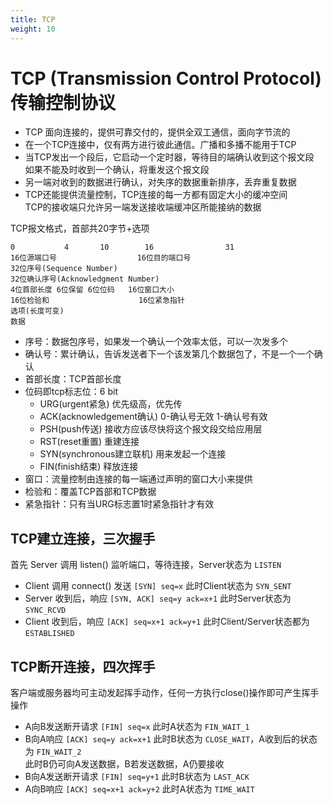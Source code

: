 ```yaml
---
title: TCP
weight: 10
---
```


# TCP (Transmission Control Protocol) 传输控制协议

- TCP 面向连接的，提供可靠交付的，提供全双工通信，面向字节流的
- 在一个TCP连接中，仅有两方进行彼此通信。广播和多播不能用于TCP
- 当TCP发出一个段后，它启动一个定时器，等待目的端确认收到这个报文段  
  如果不能及时收到一个确认，将重发这个报文段
- 另一端对收到的数据进行确认，对失序的数据重新排序，丢弃重复数据
- TCP还能提供流量控制，TCP连接的每一方都有固定大小的缓冲空间  
  TCP的接收端只允许另一端发送接收端缓冲区所能接纳的数据

TCP报文格式，首部共20字节+选项
```
0           4       10        16                31
16位源端口号                  16位目的端口号
32位序号(Sequence Number)
32位确认序号(Acknowledgment Number)
4位首部长度 6位保留 6位位码   16位窗口大小
16位检验和                    16位紧急指针
选项(长度可变)
数据
```
- 序号：数据包序号，如果发一个确认一个效率太低，可以一次发多个
- 确认号：累计确认，告诉发送者下一个该发第几个数据包了，不是一个一个确认
- 首部长度：TCP首部长度
- 位码即tcp标志位：6 bit
  - URG(urgent紧急)           优先级高，优先传
  - ACK(acknowledgement确认)  0-确认号无效  1-确认号有效
  - PSH(push传送)             接收方应该尽快将这个报文段交给应用层
  - RST(reset重置)            重建连接
  - SYN(synchronous建立联机)  用来发起一个连接
  - FIN(finish结束)           释放连接
- 窗口：流量控制由连接的每一端通过声明的窗口大小来提供
- 检验和：覆盖TCP首部和TCP数据
- 紧急指针：只有当URG标志置1时紧急指针才有效

## TCP建立连接，三次握手

首先 Server 调用 listen() 监听端口，等待连接，Server状态为 `LISTEN`
- Client 调用 connect() 发送 `[SYN] seq=x` 此时Client状态为 `SYN_SENT`
- Server 收到后，响应 `[SYN, ACK] seq=y ack=x+1` 此时Server状态为 `SYNC_RCVD`
- Client 收到后，响应 `[ACK] seq=x+1 ack=y+1` 此时Client/Server状态都为 `ESTABLISHED`

## TCP断开连接，四次挥手

客户端或服务器均可主动发起挥手动作，任何一方执行close()操作即可产生挥手操作
- A向B发送断开请求 `[FIN] seq=x` 此时A状态为 `FIN_WAIT_1`
- B向A响应 `[ACK] seq=y ack=x+1` 此时B状态为 `CLOSE_WAIT`，A收到后的状态为 `FIN_WAIT_2`  
  此时B仍可向A发送数据，B若发送数据，A仍要接收
- B向A发送断开请求 `[FIN] seq=y+1` 此时B状态为 `LAST_ACK`
- A向B响应 `[ACK] seq=x+1 ack=y+2` 此时A状态为 `TIME_WAIT`
